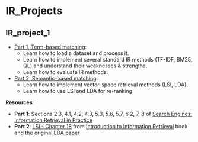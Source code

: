 # IR_Projects

## IR_project_1
- [Part 1, Term-based matching](#part1):
    - Learn how to load a dataset and process it.
    - Learn how to implement several standard IR methods (TF-IDF, BM25, QL) and understand their weaknesses & strengths.
    - Learn how to evaluate IR methods.
- [Part 2, Semantic-based matching](#part2):
    - Learn how to implement vector-space retrieval methods (LSI, LDA).
    - Learn how to use LSI and LDA for re-ranking

    
**Resources**: 
- **Part 1**: Sections 2.3, 4.1, 4.2, 4.3, 5.3, 5.6, 5.7, 6.2, 7, 8 of [Search Engines: Information Retrieval in Practice](https://ciir.cs.umass.edu/downloads/SEIRiP.pdf)
- **Part 2**: [LSI - Chapter 18](https://nlp.stanford.edu/IR-book/pdf/18lsi.pdf) from [Introduction to Information Retrieval](https://nlp.stanford.edu/IR-book/) book and the [original LDA paper](https://jmlr.org/papers/volume3/blei03a/blei03a.pdf)
